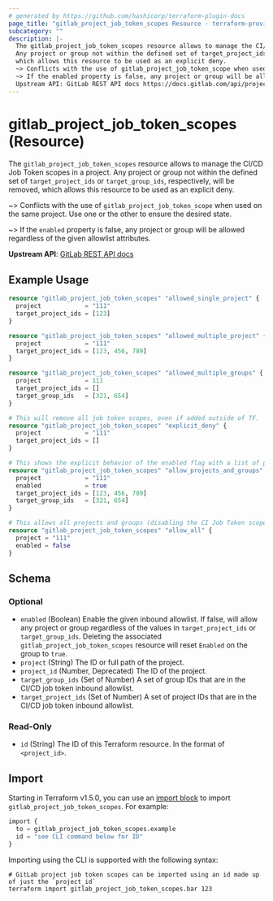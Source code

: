 ```yaml
---
# generated by https://github.com/hashicorp/terraform-plugin-docs
page_title: "gitlab_project_job_token_scopes Resource - terraform-provider-gitlab"
subcategory: ""
description: |-
  The gitlab_project_job_token_scopes resource allows to manage the CI/CD Job Token scopes in a project.
  Any project or group not within the defined set of target_project_ids or target_group_ids, respectively, will be removed,
  which allows this resource to be used as an explicit deny.
  ~> Conflicts with the use of gitlab_project_job_token_scope when used on the same project. Use one or the other to ensure the desired state.
  ~> If the enabled property is false, any project or group will be allowed regardless of the given allowlist attributes.
  Upstream API: GitLab REST API docs https://docs.gitlab.com/api/project_job_token_scopes/
---
```


# gitlab_project_job_token_scopes (Resource)

The `gitlab_project_job_token_scopes` resource allows to manage the CI/CD Job Token scopes in a project.
Any project or group not within the defined set of `target_project_ids` or `target_group_ids`, respectively, will be removed,
which allows this resource to be used as an explicit deny.

~> Conflicts with the use of `gitlab_project_job_token_scope` when used on the same project. Use one or the other to ensure the desired state.

~> If the `enabled` property is false, any project or group will be allowed regardless of the given allowlist attributes.

**Upstream API**: [GitLab REST API docs](https://docs.gitlab.com/api/project_job_token_scopes/)

## Example Usage

```terraform
resource "gitlab_project_job_token_scopes" "allowed_single_project" {
  project            = "111"
  target_project_ids = [123]
}

resource "gitlab_project_job_token_scopes" "allowed_multiple_project" {
  project            = "111"
  target_project_ids = [123, 456, 789]
}

resource "gitlab_project_job_token_scopes" "allowed_multiple_groups" {
  project            = 111
  target_project_ids = []
  target_group_ids   = [321, 654]
}

# This will remove all job token scopes, even if added outside of TF.
resource "gitlab_project_job_token_scopes" "explicit_deny" {
  project            = "111"
  target_project_ids = []
}

# This shows the explicit behavior of the enabled flag with a list of projects and groups.
resource "gitlab_project_job_token_scopes" "allow_projects_and_groups" {
  project            = "111"
  enabled            = true
  target_project_ids = [123, 456, 789]
  target_group_ids   = [321, 654]
}

# This allows all projects and groups (disabling the CI Job Token scope protection)
resource "gitlab_project_job_token_scopes" "allow_all" {
  project = "111"
  enabled = false
}
```

<!-- schema generated by tfplugindocs -->
## Schema

### Optional

- `enabled` (Boolean) Enable the given inbound allowlist. If false, will allow any project or group regardless of the values in `target_project_ids` or `target_group_ids`. Deleting the associated `gitlab_project_job_token_scopes` resource will reset `Enabled` on the group to `true`.
- `project` (String) The ID or full path of the project.
- `project_id` (Number, Deprecated) The ID of the project.
- `target_group_ids` (Set of Number) A set of group IDs that are in the CI/CD job token inbound allowlist.
- `target_project_ids` (Set of Number) A set of project IDs that are in the CI/CD job token inbound allowlist.

### Read-Only

- `id` (String) The ID of this Terraform resource. In the format of `<project_id>`.

## Import

Starting in Terraform v1.5.0, you can use an [import block](https://developer.hashicorp.com/terraform/language/import) to import `gitlab_project_job_token_scopes`. For example:

```terraform
import {
  to = gitlab_project_job_token_scopes.example
  id = "see CLI command below for ID"
}
```

Importing using the CLI is supported with the following syntax:

```shell
# GitLab project job token scopes can be imported using an id made up of just the `project_id`
terraform import gitlab_project_job_token_scopes.bar 123
```
